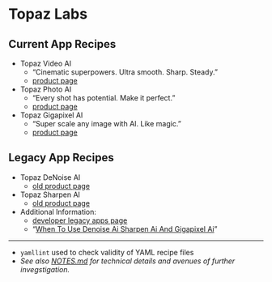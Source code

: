 # Topaz Labs

## Current App Recipes
- Topaz Video AI
	- “Cinematic superpowers. Ultra smooth. Sharp. Steady.”
	- [product page](https://www.topazlabs.com/topaz-video-ai)
- Topaz Photo AI
	- “Every shot has potential. Make it perfect.”
	- [product page](https://www.topazlabs.com/topaz-photo-ai)
- Topaz Gigapixel AI
	- “Super scale any image with AI. Like magic.”
	- [product page](https://www.topazlabs.com/gigapixel)

## Legacy App Recipes
- Topaz DeNoise AI
	- [old product page](https://www.topazlabs.com/denoise-ai)
- Topaz Sharpen AI
	- [old product page](https://www.topazlabs.com/sharpen-ai)
- Additional Information:
	- [developer legacy apps page](https://docs.topazlabs.com/other-apps/legacy)
	- “[When To Use Denoise Ai Sharpen Ai And Gigapixel Ai](https://docs.topazlabs.com/other-apps/denoise-ai/when-to-use-denoise-ai-sharpen-ai-and-gigapixel-ai)”

- - - 

- `yamllint` used to check validity of YAML recipe files
- _See also [NOTES.md](./NOTES.md) for technical details and avenues of further invegstigation._

